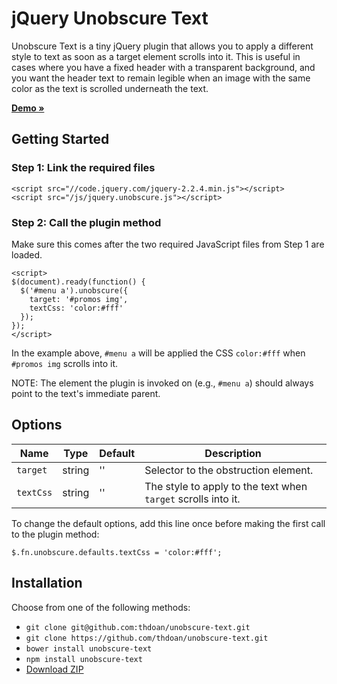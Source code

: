 # jQuery Unobscure Text

Unobscure Text is a tiny jQuery plugin that allows you to apply a different style to text as soon as a target element scrolls into it. This is useful in cases where you have a fixed header with a transparent background, and you want the header text to remain legible when an image with the same color as the text is scrolled underneath the text.

**[Demo &raquo;](https://thdoan.github.io/unobscure-text/demo.html)**

## Getting Started

### Step 1: Link the required files

```
<script src="//code.jquery.com/jquery-2.2.4.min.js"></script>
<script src="/js/jquery.unobscure.js"></script>
```

### Step 2: Call the plugin method

Make sure this comes after the two required JavaScript files from Step 1 are loaded.

```
<script>
$(document).ready(function() {
  $('#menu a').unobscure({
    target: '#promos img',
    textCss: 'color:#fff'
  });
});
</script>
```

In the example above, `#menu a` will be applied the CSS `color:#fff` when `#promos img` scrolls into it.

NOTE: The element the plugin is invoked on (e.g., `#menu a`) should always point to the text's immediate parent.

## Options

Name      | Type   | Default  | Description
----------| ------ | -------- | -----------
`target`  | string | ''       | Selector to the obstruction element.
`textCss` | string | ''       | The style to apply to the text when `target` scrolls into it.

To change the default options, add this line once before making the first call to the plugin method:

```
$.fn.unobscure.defaults.textCss = 'color:#fff';
```

## Installation

Choose from one of the following methods:

- `git clone git@github.com:thdoan/unobscure-text.git`
- `git clone https://github.com/thdoan/unobscure-text.git`
- `bower install unobscure-text`
- `npm install unobscure-text`
- [Download ZIP](https://github.com/thdoan/unobscure-text/archive/master.zip)
